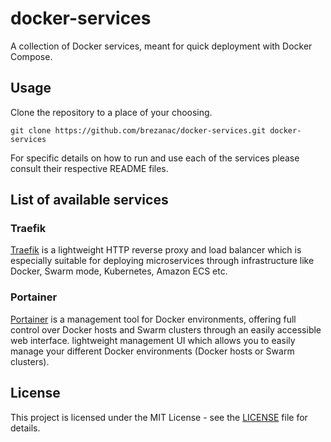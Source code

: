 # docker-services

A collection of Docker services, meant for quick deployment with Docker Compose.

## Usage

Clone the repository to a place of your choosing.

```
git clone https://github.com/brezanac/docker-services.git docker-services
```

For specific details on how to run and use each of the services please consult their respective README files.

## List of available services

### Traefik

[Traefik](https://docs.traefik.io/) is a lightweight HTTP reverse proxy and load balancer which is especially suitable for deploying microservices through infrastructure like Docker, Swarm mode, Kubernetes, Amazon ECS etc.

### Portainer

[Portainer](https://www.portainer.io) is a management tool for Docker environments, offering full control over Docker hosts and Swarm clusters through an easily accessible web interface.
lightweight management UI which allows you to easily manage your different Docker environments (Docker hosts or Swarm clusters).

## License

This project is licensed under the MIT License - see the [LICENSE](LICENSE) file for details.